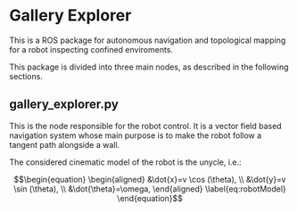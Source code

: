 # Gallery Explorer
This is a ROS package for autonomous navigation and topological mapping for a robot inspecting confined enviroments.

This package is divided into three main nodes, as described in the following sections.

## gallery_explorer.py
This is the node responsible for the robot control. 
It is a vector field based navigation system whose main purpose is to make the robot follow a tangent path alongside a wall.

The considered cinematic model of the robot is the unycle, i.e.:

$$\begin{equation}
\begin{aligned}
&\dot{x}=v \cos (\theta), \\
&\dot{y}=v \sin (\theta), \\
&\dot{\theta}=\omega,
\end{aligned}
\label{eq:robotModel}
\end{equation}$$
